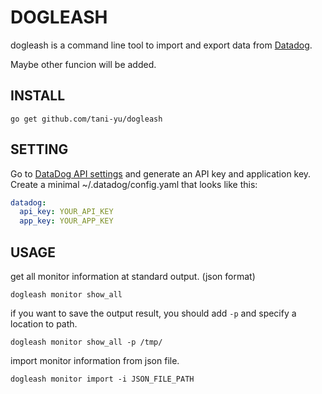 # DOGLEASH

dogleash is a command line tool to import and export data from [Datadog](https://www.datadoghq.com/).

Maybe other funcion will be added.

## INSTALL

```
go get github.com/tani-yu/dogleash
```

## SETTING
Go to [DataDog API settings](https://app.datadoghq.com/account/settings#api)
and generate an API key and application key.  Create a minimal ~/.datadog/config.yaml
that looks like this:

```yaml
datadog:
  api_key: YOUR_API_KEY
  app_key: YOUR_APP_KEY
```

## USAGE

get all monitor information at standard output. (json format)

```
dogleash monitor show_all
```

if you want to save the output result, you should add `-p` and specify a location to path.

```
dogleash monitor show_all -p /tmp/
```

import monitor information from json file.

```
dogleash monitor import -i JSON_FILE_PATH
```
